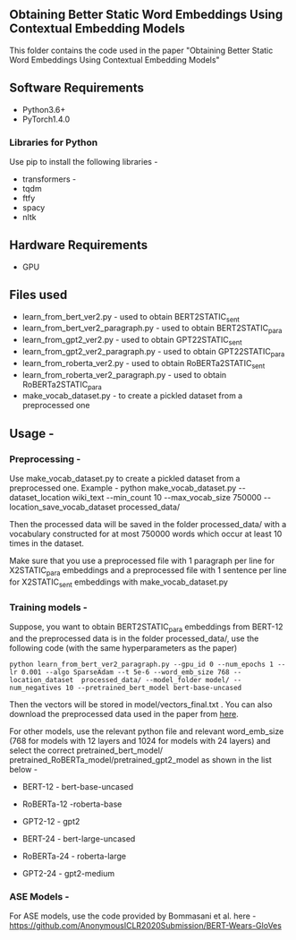 ## Obtaining Better Static Word Embeddings Using Contextual Embedding Models
This folder contains the code used in the paper "Obtaining Better Static Word Embeddings Using Contextual Embedding Models"

## Software Requirements
+ Python3.6+
+ PyTorch1.4.0

### Libraries for Python

Use pip to install the following libraries -
+ transformers -
+ tqdm
+ ftfy
+ spacy
+ nltk

## Hardware Requirements
+ GPU


## Files used

+ learn_from_bert_ver2.py - used to obtain BERT2STATIC<sub>sent</sub>
+ learn_from_bert_ver2_paragraph.py - used to obtain BERT2STATIC<sub>para</sub>
+ learn_from_gpt2_ver2.py - used to obtain GPT22STATIC<sub>sent</sub>
+ learn_from_gpt2_ver2_paragraph.py - used to obtain GPT22STATIC<sub>para</sub>
+ learn_from_roberta_ver2.py - used to obtain RoBERTa2STATIC<sub>sent</sub>
+ learn_from_roberta_ver2_paragraph.py - used to obtain RoBERTa2STATIC<sub>para</sub>
+ make_vocab_dataset.py - to create a pickled dataset from a preprocessed one

## Usage -

### Preprocessing -
Use make_vocab_dataset.py to create a pickled dataset from a preprocessed one. Example -
python make_vocab_dataset.py --dataset_location wiki_text --min_count 10 --max_vocab_size 750000 --location_save_vocab_dataset processed_data/

Then the processed data will be saved in the folder processed_data/ with a vocabulary constructed for at most 750000 words which occur at least 10 times in the dataset.

Make sure that you use a preprocessed file with 1 paragraph per line for X2STATIC<sub>para</sub> embeddings and a preprocessed file with 1 sentence per line for X2STATIC<sub>sent</sub> embeddings with make_vocab_dataset.py

### Training models -
Suppose, you want to obtain BERT2STATIC<sub>para</sub> embeddings from BERT-12 and the preprocessed data is in the folder processed_data/, use the following code (with the same hyperparameters as the paper)
```
python learn_from_bert_ver2_paragraph.py --gpu_id 0 --num_epochs 1 --lr 0.001 --algo SparseAdam --t 5e-6 --word_emb_size 768 --location_dataset  processed_data/ --model_folder model/ --num_negatives 10 --pretrained_bert_model bert-base-uncased
```

Then the vectors will be stored in model/vectors_final.txt . You can also download the preprocessed data used in the paper from [here](https://zenodo.org/record/5055755). 

For other models, use the relevant python file and relevant word_emb_size (768 for models with 12 layers and 1024 for models with 24 layers) and select the correct pretrained_bert_model/ pretrained_RoBERTa_model/pretrained_gpt2_model as shown in the list below -

+ BERT-12 - bert-base-uncased
+ RoBERTa-12 -roberta-base
+ GPT2-12 - gpt2

+ BERT-24 - bert-large-uncased
+ RoBERTa-24 - roberta-large
+ GPT2-24 - gpt2-medium

### ASE Models -
For ASE models, use the code provided by Bommasani et al. here - https://github.com/AnonymousICLR2020Submission/BERT-Wears-GloVes
